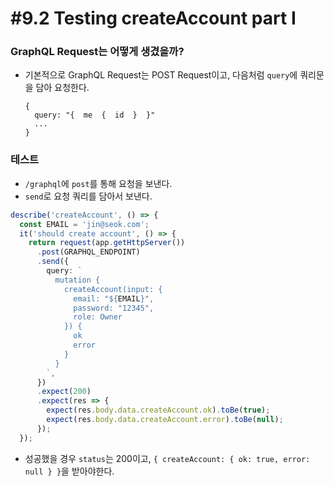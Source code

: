 # #9.2 Testing createAccount part I

### GraphQL Request는 어떻게 생겼을까?

- 기본적으로 GraphQL Request는 POST Request이고, 다음처럼 `query`에 쿼리문을 담아 요청한다.

  ```req
  {
    query: "{  me  {  id  }  }"
    ...
  }
  ```

### 테스트

- `/graphql`에 `post`를 통해 요청을 보낸다.
- `send`로 요청 쿼리를 담아서 보낸다.

```ts
describe('createAccount', () => {
  const EMAIL = 'jin@seok.com';
  it('should create account', () => {
    return request(app.getHttpServer())
      .post(GRAPHQL_ENDPOINT)
      .send({
        query: `
          mutation {
            createAccount(input: {
              email: "${EMAIL}",
              password: "12345",
              role: Owner
            }) {
              ok
              error
            }
          }
        `,
      })
      .expect(200)
      .expect(res => {
        expect(res.body.data.createAccount.ok).toBe(true);
        expect(res.body.data.createAccount.error).toBe(null);
      });
  });
```

- 성공했을 경우 `status`는 200이고, `{ createAccount: { ok: true, error: null } }`을 받아야한다.
